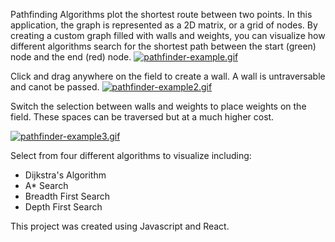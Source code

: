 Pathfinding Algorithms plot the shortest route between two points. In this application, the graph is represented as a 2D matrix, or a grid of nodes. By creating a custom graph filled with walls and weights, you can visualize how different algorithms search for the shortest path between the start (green) node and the end (red) node.
[![pathfinder-example.gif](https://i.imgur.com/tDIL7pi.gif)](https://i.imgur.com/tDIL7pi.gif)

Click and drag anywhere on the field to create a wall. A wall is untraversable and canot be passed. 
[![pathfinder-example2.gif](https://s6.gifyu.com/images/pathfinder-example2.gif)](https://gifyu.com/image/lh4F)

Switch the selection between walls and weights to place weights on the field. These spaces can be traversed but at a much higher cost.

[![pathfinder-example3.gif](https://i.imgur.com/n3k9sb7.gif)](https://i.imgur.com/n3k9sb7.gif)

Select from four different algorithms to visualize including:
  * Dijkstra's Algorithm
  * A* Search
  * Breadth First Search
  * Depth First Search

This project was created using Javascript and React.
